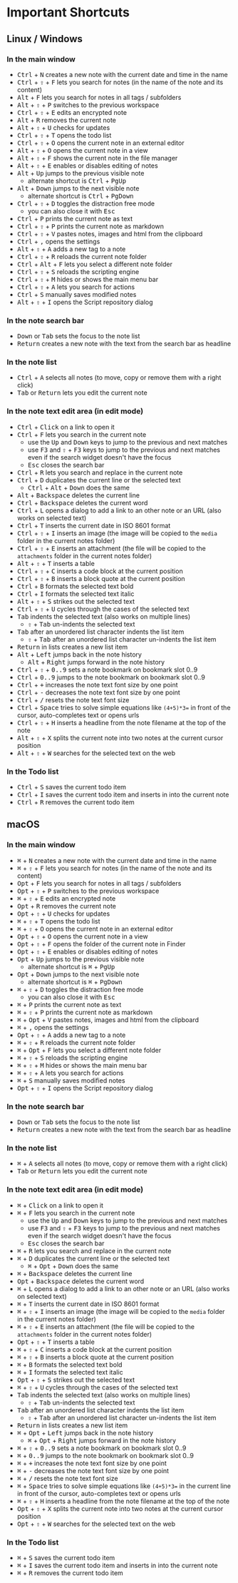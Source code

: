 Important Shortcuts
===================

## Linux / Windows

### In the main window

- <kbd>Ctrl</kbd> + <kbd>N</kbd> creates a new note with the current date and time in the name
- <kbd>Ctrl</kbd> + <kbd>⇧</kbd> + <kbd>F</kbd> lets you search for notes (in the name of the note and its content)
- <kbd>Alt</kbd> + <kbd>F</kbd> lets you search for notes in all tags / subfolders
- <kbd>Alt</kbd> + <kbd>⇧</kbd> + <kbd>P</kbd> switches to the previous workspace
- <kbd>Ctrl</kbd> + <kbd>⇧</kbd> + <kbd>E</kbd> edits an encrypted note
- <kbd>Alt</kbd> + <kbd>R</kbd> removes the current note
- <kbd>Alt</kbd> + <kbd>⇧</kbd> + <kbd>U</kbd> checks for updates
- <kbd>Ctrl</kbd> + <kbd>⇧</kbd> + <kbd>T</kbd> opens the todo list
- <kbd>Ctrl</kbd> + <kbd>⇧</kbd> + <kbd>O</kbd> opens the current note in an external editor
- <kbd>Alt</kbd> + <kbd>⇧</kbd> + <kbd>O</kbd> opens the current note in a view
- <kbd>Alt</kbd> + <kbd>⇧</kbd> + <kbd>F</kbd> shows the current note in the file manager
- <kbd>Alt</kbd> + <kbd>⇧</kbd> + <kbd>E</kbd> enables or disables editing of notes
- <kbd>Alt</kbd> + <kbd>Up</kbd> jumps to the previous visible note
    - alternate shortcut is <kbd>Ctrl</kbd> + <kbd>PgUp</kbd>
- <kbd>Alt</kbd> + <kbd>Down</kbd> jumps to the next visible note
    - alternate shortcut is <kbd>Ctrl</kbd> + <kbd>PgDown</kbd>
- <kbd>Ctrl</kbd> + <kbd>⇧</kbd> + <kbd>D</kbd> toggles the distraction free mode
    - you can also close it with <kbd>Esc</kbd>
- <kbd>Ctrl</kbd> + <kbd>P</kbd> prints the current note as text
- <kbd>Ctrl</kbd> + <kbd>⇧</kbd> + <kbd>P</kbd> prints the current note as markdown
- <kbd>Ctrl</kbd> + <kbd>⇧</kbd> + <kbd>V</kbd> pastes notes, images and html from the clipboard
- <kbd>Ctrl</kbd> + <kbd>,</kbd> opens the settings
- <kbd>Alt</kbd> + <kbd>⇧</kbd> + <kbd>A</kbd> adds a new tag to a note
- <kbd>Ctrl</kbd> + <kbd>⇧</kbd> + <kbd>R</kbd> reloads the current note folder 
- <kbd>Ctrl</kbd> + <kbd>Alt</kbd> + <kbd>F</kbd> lets you select a different note folder
- <kbd>Ctrl</kbd> + <kbd>⇧</kbd> + <kbd>S</kbd> reloads the scripting engine 
- <kbd>Ctrl</kbd> + <kbd>⇧</kbd> + <kbd>M</kbd> hides or shows the main menu bar
- <kbd>Ctrl</kbd> + <kbd>⇧</kbd> + <kbd>A</kbd> lets you search for actions
- <kbd>Ctrl</kbd> + <kbd>S</kbd> manually saves modified notes
- <kbd>Alt</kbd> + <kbd>⇧</kbd> + <kbd>I</kbd> opens the Script repository dialog

### In the note search bar

- <kbd>Down</kbd> or <kbd>Tab</kbd> sets the focus to the note list
- <kbd>Return</kbd> creates a new note with the text from the search bar as 
  headline

### In the note list

- <kbd>Ctrl</kbd> + <kbd>A</kbd> selects all notes (to move, copy or remove them with a right click)
- <kbd>Tab</kbd> or <kbd>Return</kbd> lets you edit the current note

### In the note text edit area (in edit mode)

- <kbd>Ctrl</kbd> + <kbd>Click</kbd> on a link to open it
- <kbd>Ctrl</kbd> + <kbd>F</kbd> lets you search in the current note
    - use the <kbd>Up</kbd> and <kbd>Down</kbd> keys to jump to the previous and next matches
    - use <kbd>F3</kbd> and <kbd>⇧</kbd> + <kbd>F3</kbd> keys to jump to the 
      previous and next matches even if the search widget doesn't have the focus
    - <kbd>Esc</kbd> closes the search bar
- <kbd>Ctrl</kbd> + <kbd>R</kbd> lets you search and replace in the current note
- <kbd>Ctrl</kbd> + <kbd>D</kbd> duplicates the current line or the selected text
    - <kbd>Ctrl</kbd> + <kbd>Alt</kbd> + <kbd>Down</kbd> does the same
- <kbd>Alt</kbd> + <kbd>Backspace</kbd> deletes the current line
- <kbd>Ctrl</kbd> + <kbd>Backspace</kbd> deletes the current word
- <kbd>Ctrl</kbd> + <kbd>L</kbd> opens a dialog to add a link to an other note or an URL (also works on selected text)
- <kbd>Ctrl</kbd> + <kbd>T</kbd> inserts the current date in ISO 8601 format
- <kbd>Ctrl</kbd> + <kbd>⇧</kbd> + <kbd>I</kbd> inserts an image (the image will be copied to the `media` folder in the current notes folder)
- <kbd>Ctrl</kbd> + <kbd>⇧</kbd> + <kbd>E</kbd> inserts an attachment (the file will be copied to the `attachments` folder in the current notes folder)
- <kbd>Alt</kbd> + <kbd>⇧</kbd> + <kbd>T</kbd> inserts a table
- <kbd>Ctrl</kbd> + <kbd>⇧</kbd> + <kbd>C</kbd> inserts a code block at the current position
- <kbd>Ctrl</kbd> + <kbd>⇧</kbd> + <kbd>B</kbd> inserts a block quote at the current position
- <kbd>Ctrl</kbd> + <kbd>B</kbd> formats the selected text bold 
- <kbd>Ctrl</kbd> + <kbd>I</kbd> formats the selected text italic 
- <kbd>Alt</kbd> + <kbd>⇧</kbd> + <kbd>S</kbd> strikes out the selected text
- <kbd>Ctrl</kbd> + <kbd>⇧</kbd> + <kbd>U</kbd> cycles through the cases of the selected text
- <kbd>Tab</kbd> indents the selected text (also works on multiple lines)
    - <kbd>⇧</kbd> + <kbd>Tab</kbd> un-indents the selected text
- <kbd>Tab</kbd> after an unordered list character indents the list item
    - <kbd>⇧</kbd> + <kbd>Tab</kbd> after an unordered list character 
      un-indents the list item
- <kbd>Return</kbd> in lists creates a new list item
- <kbd>Alt</kbd> + <kbd>Left</kbd> jumps back in the note history
    - <kbd>Alt</kbd> + <kbd>Right</kbd> jumps forward in the note history
- <kbd>Ctrl</kbd> + <kbd>⇧</kbd> + <kbd>0..9</kbd> sets a note bookmark on bookmark slot 0..9
- <kbd>Ctrl</kbd> + <kbd>0..9</kbd> jumps to the note bookmark on bookmark slot 0..9
- <kbd>Ctrl</kbd> + <kbd>+</kbd> increases the note text font size by one point
- <kbd>Ctrl</kbd> + <kbd>-</kbd> decreases the note text font size by one point
- <kbd>Ctrl</kbd> + <kbd>/</kbd> resets the note text font size
- <kbd>Ctrl</kbd> + <kbd>Space</kbd> tries to solve simple equations like `(4+5)*3=` in front of the cursor, auto-completes text or opens urls
- <kbd>Ctrl</kbd> + <kbd>⇧</kbd> + <kbd>H</kbd> inserts a headline from the note filename at the top of the note
- <kbd>Alt</kbd> + <kbd>⇧</kbd> + <kbd>X</kbd> splits the current note into two notes at the current cursor position
- <kbd>Alt</kbd> + <kbd>⇧</kbd> + <kbd>W</kbd> searches for the selected text on the web

### In the Todo list

- <kbd>Ctrl</kbd> + <kbd>S</kbd> saves the current todo item
- <kbd>Ctrl</kbd> + <kbd>I</kbd> saves the current todo item and inserts in into the current note
- <kbd>Ctrl</kbd> + <kbd>R</kbd> removes the current todo item


## macOS

### In the main window

- <kbd>⌘</kbd> + <kbd>N</kbd> creates a new note with the current date and time in the name
- <kbd>⌘</kbd> + <kbd>⇧</kbd> + <kbd>F</kbd> lets you search for notes (in the name of the note and its content)
- <kbd>Opt</kbd> + <kbd>F</kbd> lets you search for notes in all tags / subfolders
- <kbd>Opt</kbd> + <kbd>⇧</kbd> + <kbd>P</kbd> switches to the previous workspace
- <kbd>⌘</kbd> + <kbd>⇧</kbd> + <kbd>E</kbd> edits an encrypted note
- <kbd>Opt</kbd> + <kbd>R</kbd> removes the current note
- <kbd>Opt</kbd> + <kbd>⇧</kbd> + <kbd>U</kbd> checks for updates
- <kbd>⌘</kbd> + <kbd>⇧</kbd> + <kbd>T</kbd> opens the todo list
- <kbd>⌘</kbd> + <kbd>⇧</kbd> + <kbd>O</kbd> opens the current note in an external editor
- <kbd>Opt</kbd> + <kbd>⇧</kbd> + <kbd>O</kbd> opens the current note in a view
- <kbd>Opt</kbd> + <kbd>⇧</kbd> + <kbd>F</kbd> opens the folder of the current note in Finder
- <kbd>Opt</kbd> + <kbd>⇧</kbd> + <kbd>E</kbd> enables or disables editing of notes
- <kbd>Opt</kbd> + <kbd>Up</kbd> jumps to the previous visible note
    - alternate shortcut is <kbd>⌘</kbd> + <kbd>PgUp</kbd>
- <kbd>Opt</kbd> + <kbd>Down</kbd> jumps to the next visible note
    - alternate shortcut is <kbd>⌘</kbd> + <kbd>PgDown</kbd>
- <kbd>⌘</kbd> + <kbd>⇧</kbd> + <kbd>D</kbd> toggles the distraction free mode
    - you can also close it with <kbd>Esc</kbd>
- <kbd>⌘</kbd> + <kbd>P</kbd> prints the current note as text
- <kbd>⌘</kbd> + <kbd>⇧</kbd> + <kbd>P</kbd> prints the current note as markdown
- <kbd>⌘</kbd> + <kbd>Opt</kbd> + <kbd>V</kbd> pastes notes, images and html from the clipboard
- <kbd>⌘</kbd> + <kbd>,</kbd> opens the settings
- <kbd>Opt</kbd> + <kbd>⇧</kbd> + <kbd>A</kbd> adds a new tag to a note
- <kbd>⌘</kbd> + <kbd>⇧</kbd> + <kbd>R</kbd> reloads the current note folder 
- <kbd>⌘</kbd> + <kbd>Opt</kbd> + <kbd>F</kbd> lets you select a different note folder
- <kbd>⌘</kbd> + <kbd>⇧</kbd> + <kbd>S</kbd> reloads the scripting engine 
- <kbd>⌘</kbd> + <kbd>⇧</kbd> + <kbd>M</kbd> hides or shows the main menu bar
- <kbd>⌘</kbd> + <kbd>⇧</kbd> + <kbd>A</kbd> lets you search for actions
- <kbd>⌘</kbd> + <kbd>S</kbd> manually saves modified notes
- <kbd>Opt</kbd> + <kbd>⇧</kbd> + <kbd>I</kbd> opens the Script repository dialog

### In the note search bar

- <kbd>Down</kbd> or <kbd>Tab</kbd> sets the focus to the note list
- <kbd>Return</kbd> creates a new note with the text from the search bar as 
  headline

### In the note list

- <kbd>⌘</kbd> + <kbd>A</kbd> selects all notes (to move, copy or remove them with a right click)
- <kbd>Tab</kbd> or <kbd>Return</kbd> lets you edit the current note

### In the note text edit area (in edit mode)

- <kbd>⌘</kbd> + <kbd>Click</kbd> on a link to open it
- <kbd>⌘</kbd> + <kbd>F</kbd> lets you search in the current note
    - use the <kbd>Up</kbd> and <kbd>Down</kbd> keys to jump to the previous and next matches
    - use <kbd>F3</kbd> and <kbd>⇧</kbd> + <kbd>F3</kbd> keys to jump to the 
      previous and next matches even if the search widget doesn't have the focus
    - <kbd>Esc</kbd> closes the search bar
- <kbd>⌘</kbd> + <kbd>R</kbd> lets you search and replace in the current note
- <kbd>⌘</kbd> + <kbd>D</kbd> duplicates the current line or the selected text
    - <kbd>⌘</kbd> + <kbd>Opt</kbd> + <kbd>Down</kbd> does the same
- <kbd>⌘</kbd> + <kbd>Backspace</kbd> deletes the current line
- <kbd>Opt</kbd> + <kbd>Backspace</kbd> deletes the current word
- <kbd>⌘</kbd> + <kbd>L</kbd> opens a dialog to add a link to an other note or an URL (also works on selected text)
- <kbd>⌘</kbd> + <kbd>T</kbd> inserts the current date in ISO 8601 format
- <kbd>⌘</kbd> + <kbd>⇧</kbd> + <kbd>I</kbd> inserts an image (the image will be copied to the `media` folder in the current notes folder)
- <kbd>⌘</kbd> + <kbd>⇧</kbd> + <kbd>E</kbd> inserts an attachment (the file will be copied to the `attachments` folder in the current notes folder)
- <kbd>Opt</kbd> + <kbd>⇧</kbd> + <kbd>T</kbd> inserts a table
- <kbd>⌘</kbd> + <kbd>⇧</kbd> + <kbd>C</kbd> inserts a code block at the current position
- <kbd>⌘</kbd> + <kbd>⇧</kbd> + <kbd>B</kbd> inserts a block quote at the current position
- <kbd>⌘</kbd> + <kbd>B</kbd> formats the selected text bold 
- <kbd>⌘</kbd> + <kbd>I</kbd> formats the selected text italic 
- <kbd>Opt</kbd> + <kbd>⇧</kbd> + <kbd>S</kbd> strikes out the selected text
- <kbd>⌘</kbd> + <kbd>⇧</kbd> + <kbd>U</kbd> cycles through the cases of the selected text
- <kbd>Tab</kbd> indents the selected text (also works on multiple lines)
    - <kbd>⇧</kbd> + <kbd>Tab</kbd> un-indents the selected text
- <kbd>Tab</kbd> after an unordered list character indents the list item
    - <kbd>⇧</kbd> + <kbd>Tab</kbd> after an unordered list character 
      un-indents the list item
- <kbd>Return</kbd> in lists creates a new list item
- <kbd>⌘</kbd> + <kbd>Opt</kbd> + <kbd>Left</kbd> jumps back in the note history
    - <kbd>⌘</kbd> + <kbd>Opt</kbd> + <kbd>Right</kbd> jumps forward in the note history
- <kbd>⌘</kbd> + <kbd>⇧</kbd> + <kbd>0..9</kbd> sets a note bookmark on bookmark slot 0..9
- <kbd>⌘</kbd> + <kbd>0..9</kbd> jumps to the note bookmark on bookmark slot 0..9
- <kbd>⌘</kbd> + <kbd>+</kbd> increases the note text font size by one point
- <kbd>⌘</kbd> + <kbd>-</kbd> decreases the note text font size by one point
- <kbd>⌘</kbd> + <kbd>/</kbd> resets the note text font size
- <kbd>⌘</kbd> + <kbd>Space</kbd> tries to solve simple equations like `(4+5)*3=` in the current line in front of the cursor, auto-completes text or opens urls
- <kbd>⌘</kbd> + <kbd>⇧</kbd> + <kbd>H</kbd> inserts a headline from the note filename at the top of the note
- <kbd>Opt</kbd> + <kbd>⇧</kbd> + <kbd>X</kbd> splits the current note into two notes at the current cursor position
- <kbd>Opt</kbd> + <kbd>⇧</kbd> + <kbd>W</kbd> searches for the selected text on the web

### In the Todo list

- <kbd>⌘</kbd> + <kbd>S</kbd> saves the current todo item
- <kbd>⌘</kbd> + <kbd>I</kbd> saves the current todo item and inserts in into the current note
- <kbd>⌘</kbd> + <kbd>R</kbd> removes the current todo item
